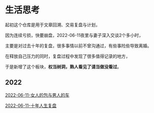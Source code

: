 # 生活思考

起初这个仓库是用于文章回溯、交易复盘与计划，

因为连续亏损，快要崩盘，2022-06-11夜里与妻子深入交谈2个多小时，

主要是对过去十年的复盘，很多事情以前不曾沟通过，有些事险些导致离婚。

在释放自己压力的同时，复盘过程中发现了很多值得记录的地方，

于是新增了这个板块，**权当树洞，熟人看见了请当做没看过**。

## 2022

[2022-06-11-女人的包与男人的车](2022-06-11-女人的包与男人的车.md)

[2022-06-11-十年人生复盘](2022-06-11-十年人生复盘.md)